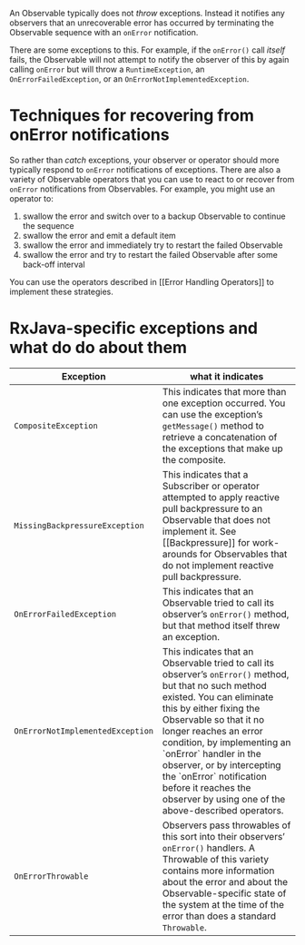 An Observable typically does not _throw_ exceptions. Instead it notifies any observers that an unrecoverable error has occurred by terminating the Observable sequence with an `onError` notification.

There are some exceptions to this. For example, if the `onError()` call _itself_ fails, the Observable will not attempt to notify the observer of this by again calling `onError` but will throw a `RuntimeException`, an `OnErrorFailedException`, or an `OnErrorNotImplementedException`.

# Techniques for recovering from onError notifications

So rather than _catch_ exceptions, your observer or operator should more typically respond to `onError` notifications of exceptions. There are also a variety of Observable operators that you can use to react to or recover from `onError` notifications from Observables. For example, you might use an operator to:

1. swallow the error and switch over to a backup Observable to continue the sequence
1. swallow the error and emit a default item
1. swallow the error and immediately try to restart the failed Observable
1. swallow the error and try to restart the failed Observable after some back-off interval

You can use the operators described in [[Error Handling Operators]] to implement these strategies.

# RxJava-specific exceptions and what do do about them

<table>
 <thead>
  <tr><th>Exception</th><th>what it indicates</th></tr>
 </thead>
 <tbody>
  <tr><td><code>CompositeException</code></td><td>This indicates that more than one exception occurred. You can use the exception&#8217;s <code>getMessage()</code> method to retrieve a concatenation of the exceptions that make up the composite.</td></tr>
  <tr><td><code>MissingBackpressureException</code></td><td>This indicates that a Subscriber or operator attempted to apply reactive pull backpressure to an Observable that does not implement it. See [[Backpressure]] for work-arounds for Observables that do not implement reactive pull backpressure.</td></tr>
  <tr><td><code>OnErrorFailedException</code></td><td>This indicates that an Observable tried to call its observer&#8217;s <code>onError()</code> method, but that method itself threw an exception.</td></tr>
  <tr><td><code>OnErrorNotImplementedException</code></td><td>This indicates that an Observable tried to call its observer&#8217;s <code>onError()</code> method, but that no such method existed. You can eliminate this by either fixing the Observable so that it no longer reaches an error condition, by implementing an `onError` handler in the observer, or by intercepting the `onError` notification before it reaches the observer by using one of the above-described operators.</td></tr>
  <tr><td><code>OnErrorThrowable</code></td><td>Observers pass throwables of this sort into their observers&#8217; <code>onError()</code> handlers. A Throwable of this variety contains more information about the error and about the Observable-specific state of the system at the time of the error than does a standard <code>Throwable</code>.</td></tr>
 </tbody>
</table>